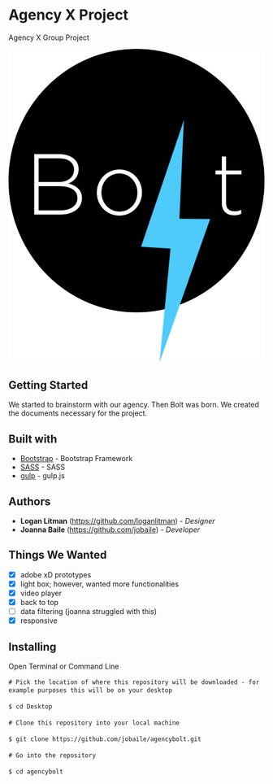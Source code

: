 # Agency X Project
Agency X Group Project

![logo](https://github.com/jobaile/agencybolt/blob/master/images/logo.png?raw=true)

## Getting Started
We started to brainstorm with our agency. Then Bolt was born.
We created the documents necessary for the project.

## Built with
* [Bootstrap](https://getbootstrap.com/) - Bootstrap Framework
* [SASS](https://sass-lang.com/) - SASS
* [gulp](https://gulpjs.com/) - gulp.js

## Authors
* **Logan Litman** (https://github.com/loganlitman) - *Designer*
* **Joanna Baile** (https://github.com/jobaile) - *Developer*

## Things We Wanted
* [x] adobe xD prototypes
* [x] light box; however, wanted more functionalities
* [x] video player
* [x] back to top
* [ ] data filtering (joanna struggled with this)
* [x] responsive

## Installing
Open Terminal or Command Line

```
# Pick the location of where this repository will be downloaded - for example purposes this will be on your desktop

$ cd Desktop

# Clone this repository into your local machine

$ git clone https://github.com/jobaile/agencybolt.git

# Go into the repository

$ cd agencybolt

```
